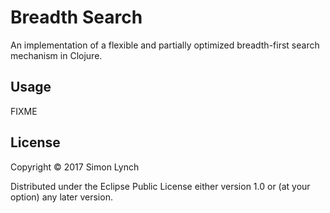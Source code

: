 # Breadth Search
An implementation of a flexible and partially optimized breadth-first search mechanism in Clojure.

## Usage

FIXME

## License

Copyright © 2017 Simon Lynch

Distributed under the Eclipse Public License either version 1.0 or (at
your option) any later version.
